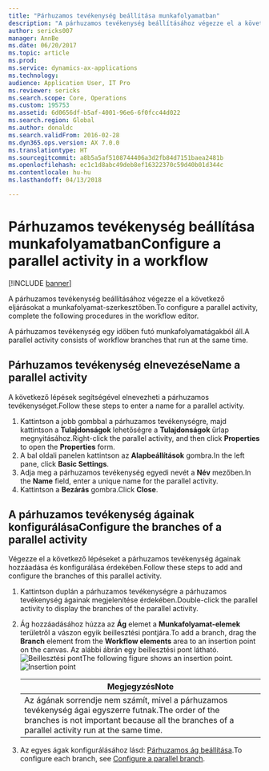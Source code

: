 ```yaml
---
title: "Párhuzamos tevékenység beállítása munkafolyamatban"
description: "A párhuzamos tevékenység beállításához végezze el a következő eljárásokat a munkafolyamat-szerkesztőben."
author: sericks007
manager: AnnBe
ms.date: 06/20/2017
ms.topic: article
ms.prod: 
ms.service: dynamics-ax-applications
ms.technology: 
audience: Application User, IT Pro
ms.reviewer: sericks
ms.search.scope: Core, Operations
ms.custom: 195753
ms.assetid: 6d0656df-b5af-4001-96e6-6f0fcc44d022
ms.search.region: Global
ms.author: donaldc
ms.search.validFrom: 2016-02-28
ms.dyn365.ops.version: AX 7.0.0
ms.translationtype: HT
ms.sourcegitcommit: a8b5a5af5108744406a3d2fb84d7151baea2481b
ms.openlocfilehash: ec1c1d8abc49deb8ef16322370c59d40b01d344c
ms.contentlocale: hu-hu
ms.lasthandoff: 04/13/2018

---
```


# <a name="configure-a-parallel-activity-in-a-workflow"></a><span data-ttu-id="93e22-103">Párhuzamos tevékenység beállítása munkafolyamatban</span><span class="sxs-lookup"><span data-stu-id="93e22-103">Configure a parallel activity in a workflow</span></span>

[!INCLUDE [banner](../includes/banner.md)]

<span data-ttu-id="93e22-104">A párhuzamos tevékenység beállításához végezze el a következő eljárásokat a munkafolyamat-szerkesztőben.</span><span class="sxs-lookup"><span data-stu-id="93e22-104">To configure a parallel activity, complete the following procedures in the workflow editor.</span></span>

<span data-ttu-id="93e22-105">A párhuzamos tevékenység egy időben futó munkafolyamatágakból áll.</span><span class="sxs-lookup"><span data-stu-id="93e22-105">A parallel activity consists of workflow branches that run at the same time.</span></span>

## <a name="name-a-parallel-activity"></a><span data-ttu-id="93e22-106">Párhuzamos tevékenység elnevezése</span><span class="sxs-lookup"><span data-stu-id="93e22-106">Name a parallel activity</span></span>
<span data-ttu-id="93e22-107">A következő lépések segítségével elnevezheti a párhuzamos tevékenységet.</span><span class="sxs-lookup"><span data-stu-id="93e22-107">Follow these steps to enter a name for a parallel activity.</span></span>
1.  <span data-ttu-id="93e22-108">Kattintson a jobb gombbal a párhuzamos tevékenységre, majd kattintson a **Tulajdonságok** lehetőségre a **Tulajdonságok** űrlap megnyitásához.</span><span class="sxs-lookup"><span data-stu-id="93e22-108">Right-click the parallel activity, and then click **Properties** to open the **Properties** form.</span></span>
2.  <span data-ttu-id="93e22-109">A bal oldali panelen kattintson az **Alapbeállítások** gombra.</span><span class="sxs-lookup"><span data-stu-id="93e22-109">In the left pane, click **Basic Settings**.</span></span>
3.  <span data-ttu-id="93e22-110">Adja meg a párhuzamos tevékenység egyedi nevét a **Név** mezőben.</span><span class="sxs-lookup"><span data-stu-id="93e22-110">In the **Name** field, enter a unique name for the parallel activity.</span></span>
4.  <span data-ttu-id="93e22-111">Kattintson a **Bezárás** gombra.</span><span class="sxs-lookup"><span data-stu-id="93e22-111">Click **Close**.</span></span>

## <a name="configure-the-branches-of-a-parallel-activity"></a><span data-ttu-id="93e22-112">A párhuzamos tevékenység ágainak konfigurálása</span><span class="sxs-lookup"><span data-stu-id="93e22-112">Configure the branches of a parallel activity</span></span>
<span data-ttu-id="93e22-113">Végezze el a következő lépéseket a párhuzamos tevékenység ágainak hozzáadása és konfigurálása érdekében.</span><span class="sxs-lookup"><span data-stu-id="93e22-113">Follow these steps to add and configure the branches of this parallel activity.</span></span>
1. <span data-ttu-id="93e22-114">Kattintson duplán a párhuzamos tevékenységre a párhuzamos tevékenység ágainak megjelenítése érdekében.</span><span class="sxs-lookup"><span data-stu-id="93e22-114">Double-click the parallel activity to display the branches of the parallel activity.</span></span>
2. <span data-ttu-id="93e22-115">Ág hozzáadásához húzza az **Ág** elemet a **Munkafolyamat-elemek** területről a vászon egyik beillesztési pontjára.</span><span class="sxs-lookup"><span data-stu-id="93e22-115">To add a branch, drag the **Branch** element from the **Workflow elements** area to an insertion point on the canvas.</span></span> <span data-ttu-id="93e22-116">Az alábbi ábrán egy beillesztési pont látható.![Beillesztési pont](./media/workflow_insertionpoint.gif)</span><span class="sxs-lookup"><span data-stu-id="93e22-116">The following figure shows an insertion point.![Insertion point](./media/workflow_insertionpoint.gif)</span></span>

   |                                              <span data-ttu-id="93e22-117"><strong>Megjegyzés</strong></span><span class="sxs-lookup"><span data-stu-id="93e22-117"><strong>Note</strong></span></span>                                               |
   |------------------------------------------------------------------------------------------------------------------|
   | <span data-ttu-id="93e22-118">Az ágának sorrendje nem számít, mivel a párhuzamos tevékenység ágai egyszerre futnak.</span><span class="sxs-lookup"><span data-stu-id="93e22-118">The order of the branches is not important because all the branches of a parallel activity run at the same time.</span></span> |


3. <span data-ttu-id="93e22-119">Az egyes ágak konfigurálásához lásd: [Párhuzamos ág beállítása](configure-parallel-branch-workflow.md).</span><span class="sxs-lookup"><span data-stu-id="93e22-119">To configure each branch, see [Configure a parallel branch](configure-parallel-branch-workflow.md).</span></span>






